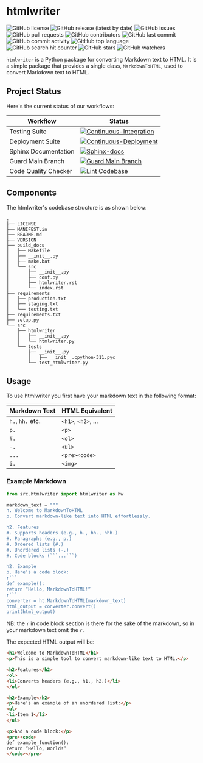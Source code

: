 # htmlwriter

![GitHub license](https://img.shields.io/github/license/ec-intl/htmlwriter)
![GitHub release (latest by date)](https://img.shields.io/github/v/release/ec-intl/htmlwriter)
![GitHub issues](https://img.shields.io/github/issues/ec-intl/htmlwriter)
![GitHub pull requests](https://img.shields.io/github/issues-pr/ec-intl/htmlwriter)
![GitHub contributors](https://img.shields.io/github/contributors/ec-intl/htmlwriter)
![GitHub last commit](https://img.shields.io/github/last-commit/ec-intl/htmlwriter)
![GitHub commit activity](https://img.shields.io/github/commit-activity/m/ec-intl/htmlwriter)
![GitHub top language](https://img.shields.io/github/languages/top/ec-intl/htmlwriter)
![GitHub search hit counter](https://img.shields.io/github/search/ec-intl/htmlwriter/htmlwriter)
![GitHub stars](https://img.shields.io/github/stars/ec-intl/htmlwriter)
![GitHub watchers](https://img.shields.io/github/watchers/ec-intl/htmlwriter)

`htmlwriter` is a Python package for converting Markdown text to HTML. It is a simple package that provides a single class, `MarkdownToHTML`, used to convert Markdown text to HTML.

## Project Status

Here's the current status of our workflows:

| Workflow                | Status |
|-------------------------|--------|
| Testing Suite  | [![Continuous-Integration](https://github.com/ec-intl/htmlwriter/actions/workflows/ci.yml/badge.svg)](https://github.com/ec-intl/htmlwriter/actions/workflows/ci.yml) |
| Deployment Suite | [![Continuous-Deployment](https://github.com/ec-intl/htmlwriter/actions/workflows/cd.yml/badge.svg)](https://github.com/ec-intl/htmlwriter/actions/workflows/cd.yml)|
| Sphinx Documentation           | [![Sphinx-docs](https://github.com/ec-intl/htmlwriter/actions/workflows/docs.yml/badge.svg)](https://github.com/ec-intl/htmlwriter/actions/workflows/docs.yml) |
| Guard Main Branch       | [![Guard Main Branch](https://github.com/ec-intl/htmlwriter/actions/workflows/guard.yml/badge.svg)](https://github.com/ec-intl/htmlwriter/actions/workflows/guard.yml) |
| Code Quality Checker    | [![Lint Codebase](https://github.com/ec-intl/htmlwriter/actions/workflows/super-linter.yml/badge.svg)](https://github.com/ec-intl/htmlwriter/actions/workflows/super-linter.yml) |

## Components

The htmlwriter's codebase structure is as shown below:

```plaintext
.
├── LICENSE
├── MANIFEST.in
├── README.md
├── VERSION
├── build_docs
│   ├── Makefile
│   ├── __init__.py
│   ├── make.bat
│   └── src
│       ├── __init__.py
│       ├── conf.py
│       ├── htmlwriter.rst
│       └── index.rst
├── requirements
│   ├── production.txt
│   ├── staging.txt
│   └── testing.txt
├── requirements.txt
├── setup.py
└── src
    ├── htmlwriter
    │   ├── __init__.py
    │   └── htmlwriter.py
    └── tests
        ├── __init__.py
        │   ├── __init__.cpython-311.pyc
        └── test_htmlwriter.py

```

## Usage

To use htmlwriter you first have your markdown text in the following format:

| Markdown Text | HTML Equivalent |
|---------------|-------------|
| `h.`, `hh.` etc.   | `<h1>`, `<h2>`, ... |
| `p.`    | `<p>` |
| `#.`    | `<ol>` |
| `-.` | `<ul>` |
| ````...```` | `<pre><code>` |
| `i.` | `<img>` |

### Example Markdown

```python
from src.htmlwriter import htmlwriter as hw

markdown_text = """
h. Welcome to MarkdownToHTML
p. Convert markdown-like text into HTML effortlessly.

h2. Features
#. Supports headers (e.g., h., hh., hhh.)
#. Paragraphs (e.g., p.)
#. Ordered lists (#.)
#. Unordered lists (-.)
#. Code blocks (```...```)

h2. Example
p. Here's a code block:
r```
def example():
return “Hello, MarkdownToHTML!”
r```
converter = ht.MarkdownToHTML(markdown_text)
html_output = converter.convert()
print(html_output)
```

NB: the `r` in code block section is there for the sake of the markdown, so in your markdown text omit the `r`.

The expected HTML output will be:

```html
<h1>Welcome to MarkdownToHTML</h1>
<p>This is a simple tool to convert markdown-like text to HTML.</p>

<h2>Features</h2>
<ol>
<li>Converts headers (e.g., h1., h2.)</li>
</ol>

<h2>Example</h2>
<p>Here's an example of an unordered list:</p>
<ul>
<li>Item 1</li>
</ul>

<p>And a code block:</p>
<pre><code>
def example_function():
return “Hello, World!”
</code></pre>
```
